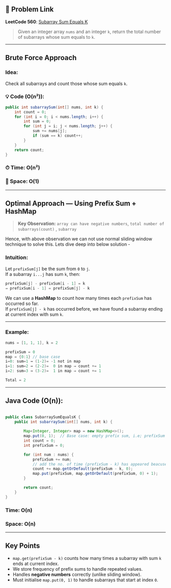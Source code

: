  
## 🔗 Problem Link

**LeetCode 560**: [Subarray Sum Equals K](https://leetcode.com/problems/subarray-sum-equals-k/)

> Given an integer array `nums` and an integer `k`, return the total number of subarrays whose sum equals to `k`.

---

## Brute Force Approach

### Idea:

Check all subarrays and count those whose sum equals `k`.

### 💡 Code (O(n²)):

```java
public int subarraySum(int[] nums, int k) {
    int count = 0;
    for (int i = 0; i < nums.length; i++) {
        int sum = 0;
        for (int j = i; j < nums.length; j++) {
            sum += nums[j];
            if (sum == k) count++;
        }
    }
    return count;
}

```

### ⏱ Time: O(n²)

### 🧠 Space: O(1)

---

## Optimal Approach — Using Prefix Sum + HashMap

> **Key Observation:** `array can have negative numbers`, `total number of subarrays(count)` , `subarray`

Hence, with above observation we can not use normal sliding window technique to solve this. Lets dive deep into below solution -
###  Intuition:

Let `prefixSum[j]` be the sum from `0` to `j`.  
If a subarray `i...j` has sum `k`, then:
```java
prefixSum[j] - prefixSum[i - 1] = k  
⇒ prefixSum[i - 1] = prefixSum[j] - k
```
We can use a **HashMap** to count how many times each `prefixSum` has occurred so far.  
If `prefixSum[j] - k` has occurred before, we have found a subarray ending at current index with sum `k`.

---
### Example:

```java
nums = [1, 1, 1], k = 2

prefixSum = 0
map = {0:1} // base case
i=0: sum=1 → (1-2)= -1 not in map
i=1: sum=2 → (2-2)=  0 in map ⇒ count += 1
i=2: sum=3 → (3-2)=  1 in map ⇒ count += 1

Total = 2
```

---

## Java Code (O(n)):

```java

public class SubarraySumEqualsK {
    public int subarraySum(int[] nums, int k) {
    
        Map<Integer, Integer> map = new HashMap<>();
        map.put(0, 1);  // Base case: empty prefix sum, i.e; prefixSum == k
        int count = 0;
        int prefixSum = 0;

        for (int num : nums) {
            prefixSum += num;
            // add the no. of time (prefixSum - k) has appeared beacuse that many way a new subarray will be created with sum k
            count += map.getOrDefault(prefixSum - k, 0);
            map.put(prefixSum, map.getOrDefault(prefixSum, 0) + 1);
        }

        return count;
    }
}

```

### Time: O(n)

### Space: O(n)

---

## Key Points

- `map.get(prefixSum - k)` counts how many times a subarray with sum `k` ends at current index.
- We store frequency of prefix sums to handle repeated values.
- Handles **negative numbers** correctly (unlike sliding window).
- Must initialise `map.put(0, 1)` to handle subarrays that start at index `0`.